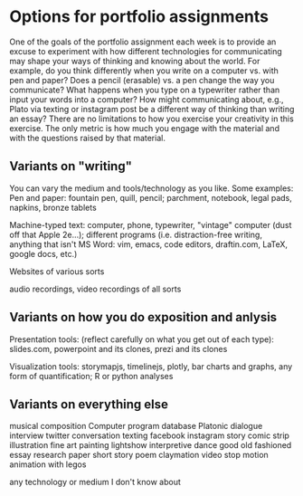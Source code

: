 # Options for portfolio assignments

One of the goals of the portfolio assignment each week is to provide an excuse to experiment with how different technologies for communicating may shape your ways of thinking and knowing about the world. For example, do you think differently when you write on a computer vs. with pen and paper? Does a pencil (erasable) vs. a pen change the way you communicate? What happens when you type on a typewriter rather than input your words into a computer? How might communicating about, e.g., Plato via texting or instagram post be a different way of thinking than writing an essay? There are no limitations to how you exercise your creativity in this exercise. The only metric is how much you engage with the material and with the questions raised by that material. 

## Variants on "writing"

You can vary the medium and tools/technology as you like. Some examples:
Pen and paper: fountain pen, quill, pencil; parchment, notebook, legal pads, napkins, bronze tablets

Machine-typed text: computer, phone, typewriter, "vintage" computer (dust off that Apple 2e...); different programs (i.e. distraction-free writing, anything that isn't MS Word: vim, emacs, code editors, draftin.com, LaTeX, google docs, etc.)

Websites of various sorts

audio recordings, video recordings of all sorts

## Variants on how you do exposition and anlysis

Presentation tools: (reflect carefully on what you get out of each type): slides.com, powerpoint and its clones, prezi and its clones

Visualization tools: storymapjs, timelinejs, plotly, bar charts and graphs, any form of quantification; R or python analyses

## Variants on everything else

musical composition
Computer program
database
Platonic dialogue
interview
twitter conversation
texting
facebook
instagram story
comic strip
illustration
fine art painting
lightshow
interpretive dance
good old fashioned essay
research paper
short story
poem
claymation video
stop motion animation with legos

any technology or medium I don't know about
